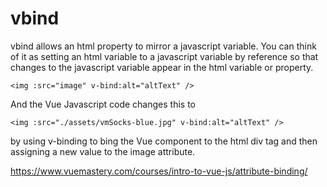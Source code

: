 # vbind

vbind allows an html property to mirror a javascript variable. You can think of it as setting an html variable to a javascript variable by reference so that changes to the javascript variable appear in the html variable or property.

```
<img :src="image" v-bind:alt="altText" />
```

And the Vue Javascript code changes this to

```
<img :src="./assets/vmSocks-blue.jpg" v-bind:alt="altText" />
```

by using v-binding to bing the Vue component to the html div tag and then assigning a new value to the image attribute.

https://www.vuemastery.com/courses/intro-to-vue-js/attribute-binding/
